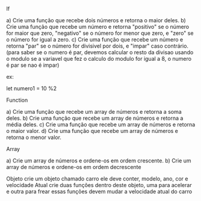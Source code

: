 If

a) Crie uma função que recebe dois números e retorna o maior deles. 
b) Crie uma função que recebe um número e retorna "positivo" se o número for maior que zero, "negativo" se o número for menor que zero, e "zero" se o número for igual a zero. 
c) Crie uma função que recebe um número e retorna "par" se o número for divisivel por dois, e "impar" caso contrário. 
(para saber se o numero é par, devemos calcular o resto da divisao usando o modulo se a variavel que fez o calculo do modulo for igual a 8, o numero é par se nao é impar)

ex:

let numero1 = 10 %2

Function

a) Crie uma função que recebe um array de números e retorna a soma deles. 
b) Crie uma função que recebe um array de números e retorna a média deles.
c) Crie uma função que recebe um array de números e retorna o maior valor.
d) Crie uma função que recebe um array de números e retorna o menor valor.

Array

a) Crie um array de números e ordene-os em ordem crescente.
b) Crie um array de números e ordene-os em ordem decrescente

Objeto
crie um objeto chamado carro ele deve conter, modelo, ano, cor e velocidade
Atual
crie duas funções dentro deste objeto, uma para acelerar e outra para frear essas funções devem mudar a velocidade atual do carro